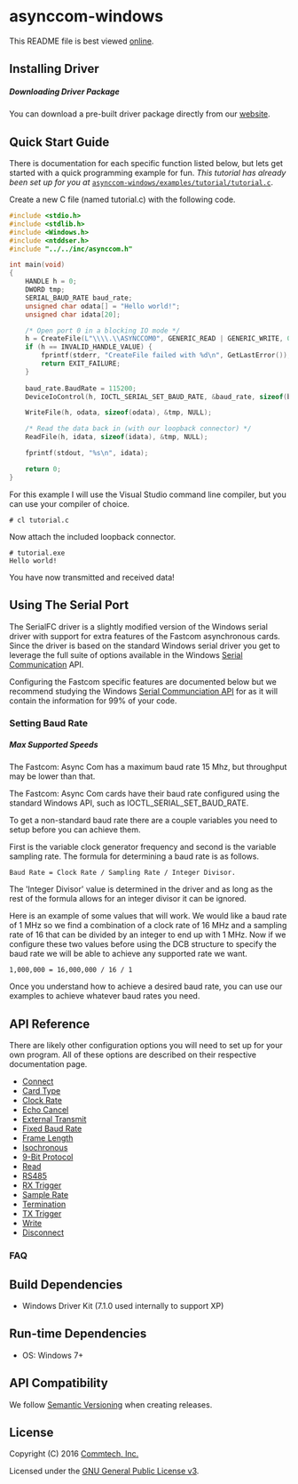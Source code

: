 # asynccom-windows
This README file is best viewed [online](http://github.com/commtech/asynccom-windows/).

## Installing Driver

##### Downloading Driver Package
You can download a pre-built driver package directly from our [website](https://fastcomproducts.com/software/).


## Quick Start Guide
There is documentation for each specific function listed below, but lets get started with a quick programming example for fun. _This tutorial has already been set up for you at_ [`asynccom-windows/examples/tutorial/tutorial.c`](https://github.com/commtech/asynccom-windows/blob/master/examples/tutorial/tutorial.c).

Create a new C file (named tutorial.c) with the following code.

```c
#include <stdio.h>
#include <stdlib.h>
#include <Windows.h>
#include <ntddser.h>
#include "../../inc/asynccom.h"

int main(void)
{
	HANDLE h = 0;
	DWORD tmp;
	SERIAL_BAUD_RATE baud_rate;
	unsigned char odata[] = "Hello world!";
	unsigned char idata[20];

	/* Open port 0 in a blocking IO mode */
	h = CreateFile(L"\\\\.\\ASYNCCOM0", GENERIC_READ | GENERIC_WRITE, 0, NULL, OPEN_EXISTING, 0, NULL);
	if (h == INVALID_HANDLE_VALUE) {
		fprintf(stderr, "CreateFile failed with %d\n", GetLastError());
		return EXIT_FAILURE;
	}
	
	baud_rate.BaudRate = 115200;
	DeviceIoControl(h, IOCTL_SERIAL_SET_BAUD_RATE, &baud_rate, sizeof(baud_rate), NULL, 0, &tmp, NULL);

	WriteFile(h, odata, sizeof(odata), &tmp, NULL);

	/* Read the data back in (with our loopback connector) */
	ReadFile(h, idata, sizeof(idata), &tmp, NULL);

	fprintf(stdout, "%s\n", idata);

	return 0;
}
```

For this example I will use the Visual Studio command line compiler, but you can use your compiler of choice.

```
# cl tutorial.c
```

Now attach the included loopback connector.

```
# tutorial.exe
Hello world!
```

You have now transmitted and received data!


## Using The Serial Port

The SerialFC driver is a slightly modified version of the Windows serial driver with support for extra features of the Fastcom asynchronous cards. Since the driver is based on the standard Windows serial driver you get to leverage the full suite of options available in the Windows [Serial Communication](http://msdn.microsoft.com/en-us/library/ff802693.aspx) API.

Configuring the Fastcom specific features are documented below but we recommend studying the Windows
[Serial Communciation API](http://msdn.microsoft.com/en-us/library/ff802693.aspx) for as it will contain the information for 99% of your code.

### Setting Baud Rate
##### Max Supported Speeds
The Fastcom: Async Com has a maximum baud rate 15 Mhz, but throughput may be lower than that.


The Fastcom: Async Com cards have their baud rate configured using the standard Windows API, such as IOCTL_SERIAL_SET_BAUD_RATE.

To get a non-standard baud rate there are a couple variables you need to setup before you can achieve them.

First is the variable clock generator frequency and second is the variable sampling rate. The formula for determining a baud rate is as follows.

```
Baud Rate = Clock Rate / Sampling Rate / Integer Divisor.
```

The 'Integer Divisor' value is determined in the driver and as long as the rest of the formula allows for an integer divisor it can be ignored.

Here is an example of some values that will work. We would like a baud rate of 1 MHz so we find a combination of a clock rate of 16 MHz and a sampling rate of 16 that can be divided by an integer to end up with 1 MHz. Now if we configure these two values before using the DCB structure to specify the baud rate we will be able to achieve any supported rate we want.

```
1,000,000 = 16,000,000 / 16 / 1
```

Once you understand how to achieve a desired baud rate, you can use our examples to achieve whatever baud rates you need.


## API Reference

There are likely other configuration options you will need to set up for your  own program. All of these options are described on their respective documentation page.

- [Connect](docs/connect.md)
- [Card Type](docs/card-type.md)
- [Clock Rate](docs/clock-rate.md)
- [Echo Cancel](docs/echo-cancel.md)
- [External Transmit](docs/external-transmit.md)
- [Fixed Baud Rate](docs/fixed-baud-rate.md)
- [Frame Length](docs/frame-length.md)
- [Isochronous](docs/isochronous.md)
- [9-Bit Protocol](docs/nine-bit.md)
- [Read](docs/read.md)
- [RS485](docs/rs485.md)
- [RX Trigger](docs/rx-trigger.md)
- [Sample Rate](docs/sample-rate.md)
- [Termination](docs/termination.md)
- [TX Trigger](docs/tx-trigger.md)
- [Write](docs/write.md)
- [Disconnect](docs/disconnect.md)



### FAQ

## Build Dependencies
- Windows Driver Kit (7.1.0 used internally to support XP)


## Run-time Dependencies
- OS: Windows 7+


## API Compatibility
We follow [Semantic Versioning](http://semver.org/) when creating releases.


## License

Copyright (C) 2016 [Commtech, Inc.](http://www.fastcomproducts.com)

Licensed under the [GNU General Public License v3](http://www.gnu.org/licenses/gpl.txt).

